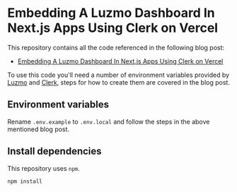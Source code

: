 # Embedding A Luzmo Dashboard In Next.js Apps Using Clerk on Vercel

This repository contains all the code referenced in the following blog post:

- [Embedding A Luzmo Dashboard In Next.js Apps Using Clerk on Vercel](https://www.luzmo.com/blog/nextjs-embedded-dashboard)

To use this code you'll need a number of environment variables provided by [Luzmo](https://www.luzmo.com/) and [Clerk](https://clerk.dev/), steps for how to create them are covered in the blog post.

## Environment variables

Rename `.env.example` to `.env.local` and follow the steps in the above mentioned blog post.

## Install dependencies

This repository uses `npm`.

```shell
npm install
```
